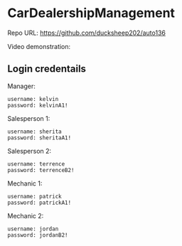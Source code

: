 # CarDealershipManagement

Repo URL: https://github.com/ducksheep202/auto136

Video demonstration: 

## Login credentails

Manager:
```
username: kelvin
password: kelvinA1!
```

Salesperson 1:
```
username: sherita
password: sheritaA1!
```

Salesperson 2:
```
username: terrence
password: terrenceB2!
```

Mechanic 1:
```
username: patrick
password: patrickA1!
```

Mechanic 2:
```
username: jordan
password: jordanB2!
```
